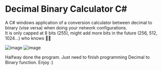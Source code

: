 # Decimal Binary Calculator C#
A C# windows application of a conversion calculator between decimal to binary (vise versa) when doing your network configurations.  \
It is only capped at 8 bits (255), might add more bits in the future (256, 512, 1024...) who knows 🤷‍♂️

![image](https://user-images.githubusercontent.com/74930417/111056824-c950eb00-8447-11eb-9af9-d40019c28ad9.png) ![image](https://user-images.githubusercontent.com/74930417/111056828-d1a92600-8447-11eb-93a2-ce84e67a76c4.png)

Halfway done the program. Just need to finish programming Decimal to Binary function. Enjoy :)

